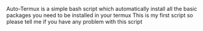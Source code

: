 Auto-Termux is a simple bash script which automatically 
install all the basic packages you need to be installed in your termux 
This is my first script so please tell me 
if you have any problem with this script 
